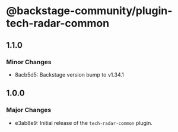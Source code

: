 # @backstage-community/plugin-tech-radar-common

## 1.1.0

### Minor Changes

- 8acb5d5: Backstage version bump to v1.34.1

## 1.0.0

### Major Changes

- e3ab8e9: Initial release of the `tech-radar-common` plugin.
